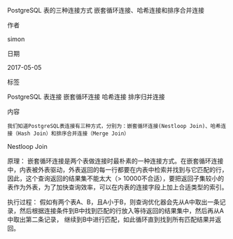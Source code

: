 PostgreSQL 表的三种连接方式 嵌套循环连接、哈希连接和排序合并连接

作者

simon

日期

2017-05-05

标签

PostgreSQL 表连接 嵌套循环连接 哈希连接 排序归并连接


内容

    我们知道PostgreSQL表连接有三种方式，分别为：嵌套循环连接(Nestloop Join)、哈希连接（Hash Join）和排序合并连接（Merge Join）


Nestloop Join

原理：
    嵌套循环连接是两个表做连接时最朴素的一种连接方式。在嵌套循环连接中，内表被外表驱动，外表返回的每一行都要在内表中检索并找到与它匹配的行，
因此，这个查询返回的结果集不能太大（> 10000不合适），要把返回子集较小的表作为外表，为了加快查询效率，可以在内表的连接字段上加上合适类型的索引。

执行过程：
    假如有两个表A、B，且A小于B，则查询优化器会先从A中取出一条记录，然后根据连接条件到B中找到匹配的行放入等待返回的结果集中，然后再从A中取出第二条记录，
继续到B中进行匹配，如此循环直到找到所有匹配结果并返回。

